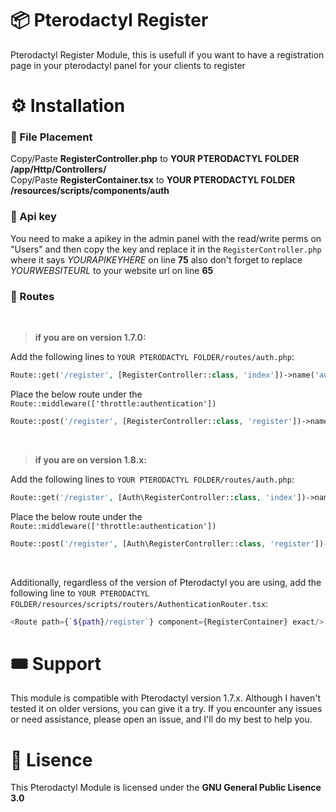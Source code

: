 # 📦 Pterodactyl Register
Pterodactyl Register Module, this is usefull if you want to have a registration page in your pterodactyl panel for your clients to register

# ⚙️ Installation

### 📄 File Placement
Copy/Paste __RegisterController.php__ to __YOUR PTERODACTYL FOLDER /app/Http/Controllers/__<br>
Copy/Paste __RegisterContainer.tsx__ to __YOUR PTERODACTYL FOLDER /resources/scripts/components/auth__

### 🔑 Api key
You need to make a apikey in the admin panel with the read/write perms on "Users"
and then copy the key and replace it in the `RegisterController.php` where it says *YOURAPIKEYHERE* on line __75__
also don't forget to replace *YOURWEBSITEURL* to your website url on line __65__

### 🔗 Routes
<br>

> **if you are on version __1.7.0__:**<br>

Add the following lines to `YOUR PTERODACTYL FOLDER/routes/auth.php`:
```php
Route::get('/register', [RegisterController::class, 'index'])->name('auth.register');
```
Place the below route under the `Route::middleware(['throttle:authentication'])`
```php
Route::post('/register', [RegisterController::class, 'register'])->name('auth.register.url')->middleware('recaptcha');
```

<br>

> **if you are on version __1.8.x__:**<br>

Add the following lines to `YOUR PTERODACTYL FOLDER/routes/auth.php`:
```php
Route::get('/register', [Auth\RegisterController::class, 'index'])->name('auth.register');
```
Place the below route under the `Route::middleware(['throttle:authentication'])`
```php
Route::post('/register', [Auth\RegisterController::class, 'register'])->name('auth.register.url')->middleware('recaptcha');
```

<br>

Additionally, regardless of the version of Pterodactyl you are using, add the following line to `YOUR PTERODACTYL FOLDER/resources/scripts/routers/AuthenticationRouter.tsx`:
```php
<Route path={`${path}/register`} component={RegisterContainer} exact/>
```

# 🎟️ Support
This module is compatible with Pterodactyl version 1.7.x. Although I haven't tested it on older versions, you can give it a try. If you encounter any issues or need assistance, please open an issue, and I'll do my best to help you.

# 📄 Lisence
This Pterodactyl Module is licensed under the **GNU General Public Lisence 3.0**
